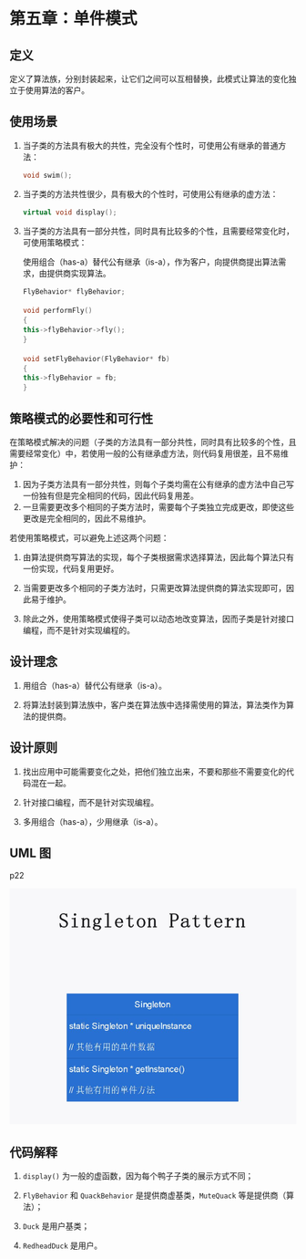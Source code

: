 

# 第五章：单件模式

## 定义

定义了算法族，分别封装起来，让它们之间可以互相替换，此模式让算法的变化独立于使用算法的客户。

## 使用场景

1. 当子类的方法具有极大的共性，完全没有个性时，可使用公有继承的普通方法：

   ```cpp
   void swim();
   ```

2. 当子类的方法共性很少，具有极大的个性时，可使用公有继承的虚方法：

   ```cpp
   virtual void display();
   ```

3. 当子类的方法具有一部分共性，同时具有比较多的个性，且需要经常变化时，可使用策略模式：

   使用组合（has-a）替代公有继承（is-a），作为客户，向提供商提出算法需求，由提供商实现算法。

   ```cpp
   FlyBehavior* flyBehavior;
   
   void performFly()
   {
   this->flyBehavior->fly();
   }
   
   void setFlyBehavior(FlyBehavior* fb)
   {
   this->flyBehavior = fb;
   }
   
   ```

## 策略模式的必要性和可行性

在策略模式解决的问题（子类的方法具有一部分共性，同时具有比较多的个性，且需要经常变化）中，若使用一般的公有继承虚方法，则代码复用很差，且不易维护：

1. 因为子类方法具有一部分共性，则每个子类均需在公有继承的虚方法中自己写一份独有但是完全相同的代码，因此代码复用差。
2. 一旦需要更改多个相同的子类方法时，需要每个子类独立完成更改，即使这些更改是完全相同的，因此不易维护。

若使用策略模式，可以避免上述这两个问题：

1. 由算法提供商写算法的实现，每个子类根据需求选择算法，因此每个算法只有一份实现，代码复用更好。

2. 当需要更改多个相同的子类方法时，只需更改算法提供商的算法实现即可，因此易于维护。

3. 除此之外，使用策略模式使得子类可以动态地改变算法，因而子类是针对接口编程，而不是针对实现编程的。

## 设计理念

1. 用组合（has-a）替代公有继承（is-a）。

2. 将算法封装到算法族中，客户类在算法族中选择需使用的算法，算法类作为算法的提供商。

## 设计原则

1. 找出应用中可能需要变化之处，把他们独立出来，不要和那些不需要变化的代码混在一起。

2. 针对接口编程，而不是针对实现编程。

3. 多用组合（has-a），少用继承（is-a）。

## UML 图

p22

![类图](UML.jpg)

## 代码解释

1. `display()` 为一般的虚函数，因为每个鸭子子类的展示方式不同；

2. `FlyBehavior` 和 `QuackBehavior` 是提供商虚基类，`MuteQuack` 等是提供商（算法）；

3. `Duck` 是用户基类；

4. `RedheadDuck` 是用户。